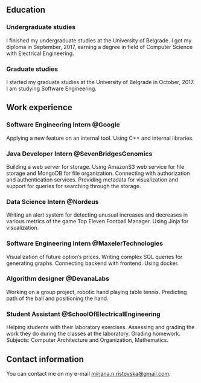 
## Education

### Undergraduate studies

I finished my undergraduate studies at the University of Belgrade. I got my diploma in September, 2017, earning a degree in field of Computer Science with Electrical Engineering.

### Graduate studies

I started my graduate studies at the University of Belgrade in October, 2017. I am studying Software Engineering.

## Work experience

### Software Engineering Intern @Google

Applying a new feature on an internal tool. Using C++ and internal libraries.

### Java Developer Intern @SevenBridgesGenomics

Building a web server for storage. Using AmazonS3 web service for file storage and MongoDB for file organization. Connecting with authorization and authentication services. Providing metadata for visualization and support for queries for searching through the storage.

### Data Science Intern @Nordeus

Writing an alert system for detecting unusual increases and decreases in various metrics of the game Top Eleven Football Manager. Using Jinja for visualization.

### Software Engineering Intern @MaxelerTechnologies

Visualization of future option’s prices. Writing complex SQL queries for generating graphs. Connecting backend with frontend. Using docker.

### Algorithm designer @DevanaLabs

Working on a group project, robotic hand playing table tennis. Predicting path of the ball and positioning the hand.

### Student Assistant @SchoolOfElectricalEngineering

Helping students with their laboratory exercises. Assessing and grading the work they do during the classes at the laboratory. Grading homework.
Subjects: Computer Architecture and Organization, Mathematics.

## Contact information

You can contact me on my e-mail mirjana.n.ristovska@gmail.com.

